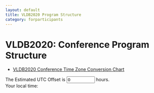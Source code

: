 ```yaml
---
layout: default
title: VLDB2020 Program Structure
category: forparticipants
---
```


# VLDB2020: Conference Program Structure

-   [VLDB2020 Conference Time Zone Conversion Chart](program_timetable.html)

<div id="timeZone">
The Estimated UTC Offset is <input type="number" id="utcOffset" name="utcOffset" value="0" min="-12" max="14" step="0.25"> hours.<br>
Your local time: <span class="nowTime"></span>
</div>

<div style="overflow-x:scroll;width:100%;">
<div id="programFrame"></div>
</div>
